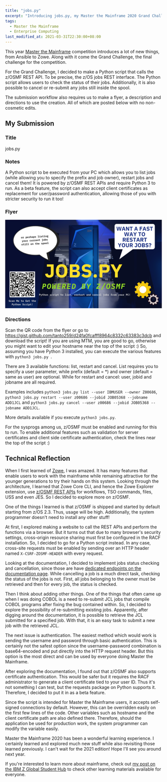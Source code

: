 ```yaml
---
title: "jobs.py"
excerpt: "Introducing jobs.py, my Master the Mainframe 2020 Grand Challenge submission"
tags:
  - Master the Mainframe
  - Enterprise Computing
last_modified_at: 2021-03-31T22:30:00+08:00
---
```


This year <a href="https://masterthemainframe.com/" rel="noopener" target="_blank">Master the Mainframe</a> competition introduces a lot of new things, from Ansible to Zowe. Along with it come the Grand Challenge, the final challenge for the competition.

For the Grand Challenge, I decided to make a Python script that calls the z/OSMF REST API. To be precise, the z/OS jobs REST interface. The Python script allows users to check the status of their jobs. Additionally, it is also possible to cancel or re-submit any jobs still inside the spool.

The submission workflow also requires us to make a flyer, a description and directions to use the creation. All of which are posted below with no non-cosmetic edits.

## My Submission

### Title

jobs.py

### Notes

A Python script to be executed from your PC which allows you to list jobs (while allowing you to specify the prefix and job owner), restart jobs and cancel them! It is powered by z/OSMF REST APIs and require Python 3 to run. As a beta feature, the script can also accept client certificates as replacement for user/password authentication, allowing those of you with stricter security to run it too!

### Flyer

<img src="assets/images/jobspy.png" alt="Flyer for jobs.py">

### Directions

Scan the QR code from the flyer or go to <a href="https://gist.github.com/tanto259/d24fa0fcafff8964c8332c63383c3dcb" rel="noopener" target="_blank">https://gist.github.com/tanto259/d24fa0fcafff8964c8332c63383c3dcb</a> and download the script! If you are using MTM, you are good to go, otherwise you might want to edit your hostname near the top of the script :) So, assuming you have Python 3 installed, you can execute the various features with `python3 jobs.py `.

There are 3 available functions: list, restart and cancel. List requires you to specify a user parameter, while prefix (default = *) and owner (default = same as user) are optional. While for restart and cancel: user, jobid and jobname are all required.

Examples includes `python3 jobs.py list --user IBMUSER --owner Z00686`, `python3 jobs.py restart --user z00686 --jobid JOB05368 --jobname ADD1JCL` and `python3 jobs.py cancel --user z00686 --jobid JOB05368 --jobname ADD1JCL`.

More details available if you execute `python3 jobs.py`.

For the sysprogs among us, z/OSMF must be enabled and running for this to run. To enable additional features such as validation for server certificates and client side certificate authentication, check the lines near the top of the script :)

## Technical Reflection

When I first learned of <a href="https://www.zowe.org/" rel="noopener" target="_blank">Zowe</a>, I was amazed. It has many features that enable users to work with the mainframe while remaining attractive for the younger generations to try their hands on this system. Looking through the architecture, I learned that Zowe Core CLI, and hence the Zowe Explorer extension, use <a href="https://www.ibm.com/support/knowledgecenter/SSLTBW_2.4.0/com.ibm.zos.v2r4.izua700/V2R4/zosmf/izua700/IZUHPINFO_RESTServices.htm" rel="noopener" target="_blank">z/OSMF REST APIs</a> for workflows, TSO commands, files, USS and even JES. So I decided to explore more on z/OSMF.

One of the things I learned is that z/OSMF is shipped and started by default starting from z/OS 2.3. Thus, usage will be high. Additionally, the system programmer doesn't need to install any other stuff! 

At first, I explored making a website to call the REST APIs and perform the functions via a browser. But it turns out that due to many browser's security settings, cross-origin resource sharing must first be configured in the RACF installation. So, I decided to go for a Python script instead. In any case, cross-site requests must be enabled by sending over an HTTP header named `X-CSRF-ZOSMF-HEADER` with every request.

Looking at the documentation, I decided to implement jobs status checking and cancellation, since those are have <a href="https://www.ibm.com/support/knowledgecenter/SSLTBW_2.4.0/com.ibm.zos.v2r4.izua700/V2R4/zosmf/izua700/IZUHPINFO_API_RESTJOBS.htm" rel="noopener" target="_blank">dedicated endpoints on the documentation page</a>. While cancelling a job is a much direct task, checking the status of the jobs is not. First, all jobs belonging to the owner must be retrieved and then for every job, the status is checked.

Then I think about adding other things. One of the things that often came up when I was doing COBOL is a need to re-submit JCL jobs that compile COBOL programs after fixing the bug contained within. So, I decided to explore the possibility of re-submitting existing jobs. Apparently, after digging around the documentation, it is possible to retrieve the JCL submitted for a specified job. With that, it is an easy task to submit a new job with the retrieved JCL.

The next issue is authentication. The easiest method which would work is sending the username and password through basic authentication. This is certainly not the safest option since the username-password combination is base64-encoded and put directly into the HTTP request header. But this option is the most direct and can be used by everyone doing Master the Mainframe. 

After exploring the documentation, I found out that z/OSMF also supports certificate authentication. This would be safer but it requires the RACF administrator to generate a client certificate tied to your user ID. Thus it's not something I can test, but the requests package on Python supports it. Therefore, I decided to put it in as a beta feature.

Since the script is intended for Master the Mainframe users, it accepts self-signed connections by default. However, this can be overridden easily on the first few lines of the code. Other variables such as hostname and the client certificate path are also defined there. Therefore, should the application be used for production work, the system programmer can modify the variable easily.

Master the Mainframe 2020 has been a wonderful learning experience. I certainly learned and explored much new stuff while also revisiting those learned previously. I can't wait for the 2021 edition! Hope I'll see you around next year.

If you're interested to learn more about mainframe, check out <a href="https://community.ibm.com/community/user/ibmz-and-linuxone/groups/community-home/digestviewer/viewthread?GroupId=5515&MessageKey=94af957b-62b4-452d-818d-da17aef08a43&CommunityKey=27b746cd-ca36-49bb-a1ad-01e7aec7d9aa&tab=digestviewer" rel="noopener" target="_blank">my post on the IBM Z Global Student Hub</a> to check other learning materials available for everyone.